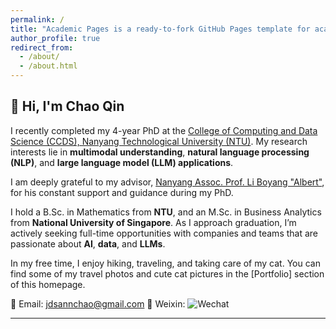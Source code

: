 ```yaml
---
permalink: /
title: "Academic Pages is a ready-to-fork GitHub Pages template for academic personal websites"
author_profile: true
redirect_from: 
  - /about/
  - /about.html
---
```


## 👋 Hi, I'm Chao Qin

I recently completed my 4-year PhD at the [College of Computing and Data Science (CCDS), Nanyang Technological University (NTU)](https://www.ntu.edu.sg/computing/home).
My research interests lie in **multimodal understanding**, **natural language processing (NLP)**, and **large language model (LLM) applications**.

I am deeply grateful to my advisor, [Nanyang Assoc. Prof. Li Boyang "Albert"](http://boyangli.org/), for his constant support and guidance during my PhD.

I hold a B.Sc. in Mathematics from **NTU**, and an M.Sc. in Business Analytics from **National University of Singapore**. As I approach graduation, I’m actively seeking full-time opportunities with companies and teams that are passionate about **AI**, **data**, and **LLMs**.

In my free time, I enjoy hiking, traveling, and taking care of my cat.
You can find some of my travel photos and cute cat pictures in the [Portfolio] section of this homepage.

📧 Email: [jdsannchao@gmail.com](mailto:your_email@example.com)
📱 Weixin: ![Wechat](assets/weixin.jpg)

---


